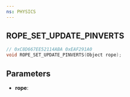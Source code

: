 ```yaml
---
ns: PHYSICS
---
```

## ROPE_SET_UPDATE_PINVERTS

```c
// 0xC8D667EE52114ABA 0xEAF291A0
void ROPE_SET_UPDATE_PINVERTS(Object rope);
```


## Parameters
* **rope**: 

